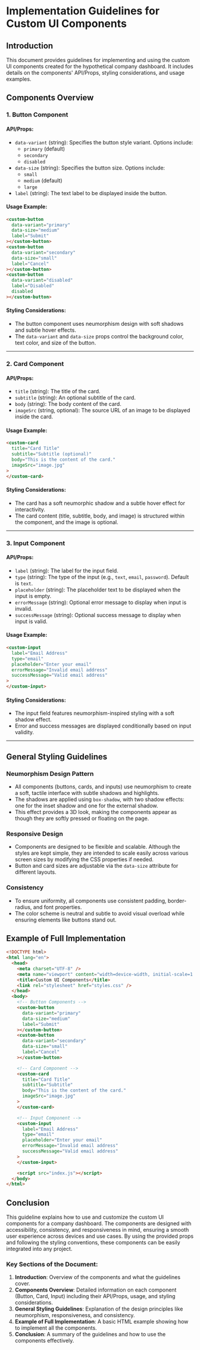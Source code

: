 # Implementation Guidelines for Custom UI Components

## Introduction

This document provides guidelines for implementing and using the custom UI components created for the hypothetical company dashboard. It includes details on the components' API/Props, styling considerations, and usage examples.

## Components Overview

### 1. **Button Component**

#### API/Props:

- `data-variant` (string): Specifies the button style variant. Options include:
  - `primary` (default)
  - `secondary`
  - `disabled`
- `data-size` (string): Specifies the button size. Options include:
  - `small`
  - `medium` (default)
  - `large`
- `label` (string): The text label to be displayed inside the button.

#### Usage Example:

```html
<custom-button
  data-variant="primary"
  data-size="medium"
  label="Submit"
></custom-button>
<custom-button
  data-variant="secondary"
  data-size="small"
  label="Cancel"
></custom-button>
<custom-button
  data-variant="disabled"
  label="Disabled"
  disabled
></custom-button>
```

#### Styling Considerations:

- The button component uses neumorphism design with soft shadows and subtle hover effects.
- The `data-variant` and `data-size` props control the background color, text color, and size of the button.

---

### 2. **Card Component**

#### API/Props:

- `title` (string): The title of the card.
- `subtitle` (string): An optional subtitle of the card.
- `body` (string): The body content of the card.
- `imageSrc` (string, optional): The source URL of an image to be displayed inside the card.

#### Usage Example:

```html
<custom-card
  title="Card Title"
  subtitle="Subtitle (optional)"
  body="This is the content of the card."
  imageSrc="image.jpg"
>
</custom-card>
```

#### Styling Considerations:

- The card has a soft neumorphic shadow and a subtle hover effect for interactivity.
- The card content (title, subtitle, body, and image) is structured within the component, and the image is optional.

---

### 3. **Input Component**

#### API/Props:

- `label` (string): The label for the input field.
- `type` (string): The type of the input (e.g., `text`, `email`, `password`). Default is `text`.
- `placeholder` (string): The placeholder text to be displayed when the input is empty.
- `errorMessage` (string): Optional error message to display when input is invalid.
- `successMessage` (string): Optional success message to display when input is valid.

#### Usage Example:

```html
<custom-input
  label="Email Address"
  type="email"
  placeholder="Enter your email"
  errorMessage="Invalid email address"
  successMessage="Valid email address"
>
</custom-input>
```

#### Styling Considerations:

- The input field features neumorphism-inspired styling with a soft shadow effect.
- Error and success messages are displayed conditionally based on input validity.

---

## General Styling Guidelines

### Neumorphism Design Pattern

- All components (buttons, cards, and inputs) use neumorphism to create a soft, tactile interface with subtle shadows and highlights.
- The shadows are applied using `box-shadow`, with two shadow effects: one for the inset shadow and one for the external shadow.
- This effect provides a 3D look, making the components appear as though they are softly pressed or floating on the page.

### Responsive Design

- Components are designed to be flexible and scalable. Although the styles are kept simple, they are intended to scale easily across various screen sizes by modifying the CSS properties if needed.
- Button and card sizes are adjustable via the `data-size` attribute for different layouts.

### Consistency

- To ensure uniformity, all components use consistent padding, border-radius, and font properties.
- The color scheme is neutral and subtle to avoid visual overload while ensuring elements like buttons stand out.

## Example of Full Implementation

```html
<!DOCTYPE html>
<html lang="en">
  <head>
    <meta charset="UTF-8" />
    <meta name="viewport" content="width=device-width, initial-scale=1.0" />
    <title>Custom UI Components</title>
    <link rel="stylesheet" href="styles.css" />
  </head>
  <body>
    <!-- Button Components -->
    <custom-button
      data-variant="primary"
      data-size="medium"
      label="Submit"
    ></custom-button>
    <custom-button
      data-variant="secondary"
      data-size="small"
      label="Cancel"
    ></custom-button>

    <!-- Card Component -->
    <custom-card
      title="Card Title"
      subtitle="Subtitle"
      body="This is the content of the card."
      imageSrc="image.jpg"
    >
    </custom-card>

    <!-- Input Component -->
    <custom-input
      label="Email Address"
      type="email"
      placeholder="Enter your email"
      errorMessage="Invalid email address"
      successMessage="Valid email address"
    >
    </custom-input>

    <script src="index.js"></script>
  </body>
</html>
```

## Conclusion

This guideline explains how to use and customize the custom UI components for a company dashboard. The components are designed with accessibility, consistency, and responsiveness in mind, ensuring a smooth user experience across devices and use cases. By using the provided props and following the styling conventions, these components can be easily integrated into any project.

### Key Sections of the Document:

1. **Introduction**: Overview of the components and what the guidelines cover.
2. **Components Overview**: Detailed information on each component (Button, Card, Input) including their API/Props, usage, and styling considerations.
3. **General Styling Guidelines**: Explanation of the design principles like neumorphism, responsiveness, and consistency.
4. **Example of Full Implementation**: A basic HTML example showing how to implement all the components.
5. **Conclusion**: A summary of the guidelines and how to use the components effectively.

